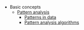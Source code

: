 + Basic concepts
  + [Pattern analysis](note/chapter1/Pattern-analysis.md)
    + [Patterns in data](note/chapter1/Patterns-in-data.md)
    + [Pattern analysis algorithms](note/chapter1/Pattern-analysis-algorithms.md)




